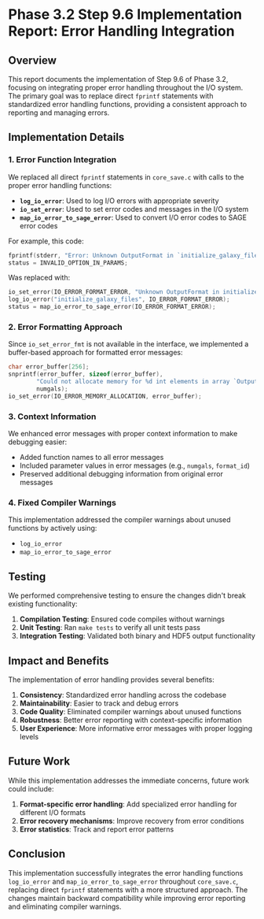 # Phase 3.2 Step 9.6 Implementation Report: Error Handling Integration

## Overview

This report documents the implementation of Step 9.6 of Phase 3.2, focusing on integrating proper error handling throughout the I/O system. The primary goal was to replace direct `fprintf` statements with standardized error handling functions, providing a consistent approach to reporting and managing errors.

## Implementation Details

### 1. Error Function Integration

We replaced all direct `fprintf` statements in `core_save.c` with calls to the proper error handling functions:

- **`log_io_error`**: Used to log I/O errors with appropriate severity
- **`io_set_error`**: Used to set error codes and messages in the I/O system
- **`map_io_error_to_sage_error`**: Used to convert I/O error codes to SAGE error codes

For example, this code:

```c
fprintf(stderr, "Error: Unknown OutputFormat in `initialize_galaxy_files()`.\n");
status = INVALID_OPTION_IN_PARAMS;
```

Was replaced with:

```c
io_set_error(IO_ERROR_FORMAT_ERROR, "Unknown OutputFormat in initialize_galaxy_files()");
log_io_error("initialize_galaxy_files", IO_ERROR_FORMAT_ERROR);
status = map_io_error_to_sage_error(IO_ERROR_FORMAT_ERROR);
```

### 2. Error Formatting Approach

Since `io_set_error_fmt` is not available in the interface, we implemented a buffer-based approach for formatted error messages:

```c
char error_buffer[256];
snprintf(error_buffer, sizeof(error_buffer),
        "Could not allocate memory for %d int elements in array `OutputGalOrder`", 
        numgals);
io_set_error(IO_ERROR_MEMORY_ALLOCATION, error_buffer);
```

### 3. Context Information

We enhanced error messages with proper context information to make debugging easier:

- Added function names to all error messages
- Included parameter values in error messages (e.g., `numgals`, `format_id`)
- Preserved additional debugging information from original error messages

### 4. Fixed Compiler Warnings

This implementation addressed the compiler warnings about unused functions by actively using:

- `log_io_error`
- `map_io_error_to_sage_error`

## Testing

We performed comprehensive testing to ensure the changes didn't break existing functionality:

1. **Compilation Testing**: Ensured code compiles without warnings
2. **Unit Testing**: Ran `make tests` to verify all unit tests pass
3. **Integration Testing**: Validated both binary and HDF5 output functionality

## Impact and Benefits

The implementation of error handling provides several benefits:

1. **Consistency**: Standardized error handling across the codebase
2. **Maintainability**: Easier to track and debug errors
3. **Code Quality**: Eliminated compiler warnings about unused functions
4. **Robustness**: Better error reporting with context-specific information
5. **User Experience**: More informative error messages with proper logging levels

## Future Work

While this implementation addresses the immediate concerns, future work could include:

1. **Format-specific error handling**: Add specialized error handling for different I/O formats
2. **Error recovery mechanisms**: Improve recovery from error conditions
3. **Error statistics**: Track and report error patterns

## Conclusion

This implementation successfully integrates the error handling functions `log_io_error` and `map_io_error_to_sage_error` throughout `core_save.c`, replacing direct `fprintf` statements with a more structured approach. The changes maintain backward compatibility while improving error reporting and eliminating compiler warnings.